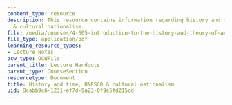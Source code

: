 ```yaml
---
content_type: resource
description: This resource contains information regarding history and time UNESCO
  & cultural nationalism.
file: /media/courses/4-605-introduction-to-the-history-and-theory-of-architecture-spring-2012/8cabb9c61231ef7d9a230f9e5fd215cd_MIT4_605S12_lec23.pdf
file_type: application/pdf
learning_resource_types:
- Lecture Notes
ocw_type: OCWFile
parent_title: Lecture Handouts
parent_type: CourseSection
resourcetype: Document
title: History and time; UNESCO & cultural nationalism
uid: 8cabb9c6-1231-ef7d-9a23-0f9e5fd215cd
---
```

